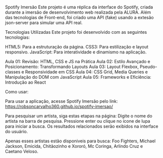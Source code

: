 Spotify Imersão
Este projeto é uma réplica da interface do Spotify, criada durante a imersão de desenvolvimento web realizada pela ALURA. 
Além das tecnologias de Front-end, foi criado uma API (fake) usando a extesão json-server para simular uma API real.


Tecnologias Utilizadas
Este projeto foi desenvolvido com as seguintes tecnologias:

HTML5: Para a estruturação da página.
CSS3: Para estilização e layout responsivo.
JavaScript: Para interatividade e dinamismo na aplicação.

Aula 01: Revisão: HTML, CSS e JS na Prática
Aula 02: Estilo Avançado e Posicionamento: Transformando Layouts
Aula 03: Layout Flexbox, Pseudo-classes e Responsividade em CSS
Aula 04: CSS Grid, Media Queries e Manipulação do DOM com JavaScript
Aula 05: Frameworks e Eficiência: Introdução ao React

Como usar:

Para usar a aplicação, acesse Spotify Imersão pelo link: https://robsoncarvalho360.github.io/spotify-imersao/ 

Para pesquisar um artista, siga estas etapas na página:
Digite o nome do artista na barra de pesquisa.
Pressione enter ou clique no ícone de lupa para iniciar a busca.
Os resultados relacionados serão exibidos na interface do usuário.

Apenas esses artistas estão disponiveis para busca:
Foo Fighters, 
Michael Jackson, 
Emicida, 
Chitãozinho e Xororó, 
Mc Coringa, 
Arlindo Cruz e
Caetano Veloso.

